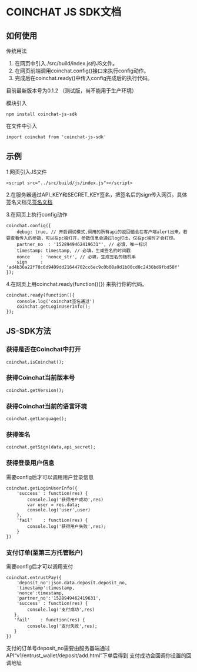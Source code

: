 COINCHAT JS SDK文档
====

如何使用
----

传统用法
1. 在网页中引入./src/build/index.js的JS文件。
2. 在网页前端调用coinchat.config()接口来执行config动作。
3. 完成后在coinchat.ready()中传入config完成后的执行代码。

目前最新版本号为0.1.2 （测试版，尚不能用于生产环境）


模块引入

    npm install coinchat-js-sdk

在文件中引入

    import coinchat from 'coinchat-js-sdk'



示例
----

1.网页引入JS文件
    
    <script src="../src/build/js/index.js"></script>

2.在服务器通过API_KEY和SECRET_KEY签名，把签名后的sign传入网页，具体签名文档见[签名文档](https://github.com/coinchat/docs/blob/master/zh/%E5%95%86%E6%88%B7%E7%9B%B8%E5%85%B3API.md)

3.在网页上执行config动作

    coinchat.config({
        debug: true, // 开启调试模式,调用的所有api的返回值会在客户端alert出来，若要查看传入的参数，可以在pc端打开，参数信息会通过log打出，仅在pc端时才会打印。
        partner_no  : '1528949462419631"', // 必填，唯一标识
        timestamp: timestamp, // 必填，生成签名的时间戳
        nonce    : 'nonce_str', // 必填，生成签名的随机串
        sign     : 'ad4b36a22f78c6d9409dd21644702cc6ec9c0b08a9d1b00cd0c2436bd9fbd58f'
    });

4.在网页上用coinchat.ready(function(){}) 来执行你的代码。

    coinchat.ready(function(){
        console.log('coinchat签名通过')
        coinchat.getLoginUserInfo();
    });
    
JS-SDK方法
----

###  获得是否在Coinchat中打开

    coinchat.isCoinchat();


###  获得Coinchat当前版本号

    coinchat.getVersion();

###  获得Coinchat当前的语言环境

    coinchat.getLanguage();

###  获得签名

    coinchat.getSign(data,api_secret);


###  获得登录用户信息
需要config后才可以调用用户登录信息

    coinchat.getLoginUserInfo({
        'success' : function(res) {
            console.log('获得用户成功',res)
            var user = res.data;
            console.log('user',user)
        },
        'fail'    : function(res) {
            console.log('获得用户失败',res);
        }
    })


###  支付订单(至第三方托管账户)
需要config后才可以调用支付

    coinchat.entrustPay({
        'deposit_no':json.data.deposit.deposit_no,
        'timestamp':timestamp,
        'nonce':timestamp,
        'partner_no':'1528949462419631',
        'success' : function(res) {
            console.log('支付成功',res)
       },
       'fail'    : function(res) {
            console.log('支付失败',res);
       }
    })

支付的订单号deposit_no需要由服务器端通过API“v1/entrust_wallet/deposit/add.html”下单后得到
支付成功会回调你设置的回调地址
